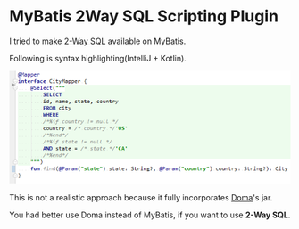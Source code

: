 
# MyBatis 2Way SQL Scripting Plugin

I tried to make [2-Way SQL](https://doma.readthedocs.io/ja/doma-3/sql/#id8) available on MyBatis.

Following is syntax highlighting(IntelliJ + Kotlin).

![highlight](highlight.png)

This is not a realistic approach because it fully incorporates [Doma](https://github.com/domaframework/doma)'s jar. 

You had better use Doma instead of MyBatis, if you want to use **2-Way SQL**.





